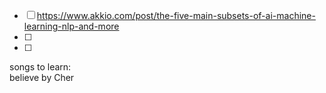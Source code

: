 - [ ] https://www.akkio.com/post/the-five-main-subsets-of-ai-machine-learning-nlp-and-more
- [ ] 
- [ ] 



songs to learn:  
believe by Cher

